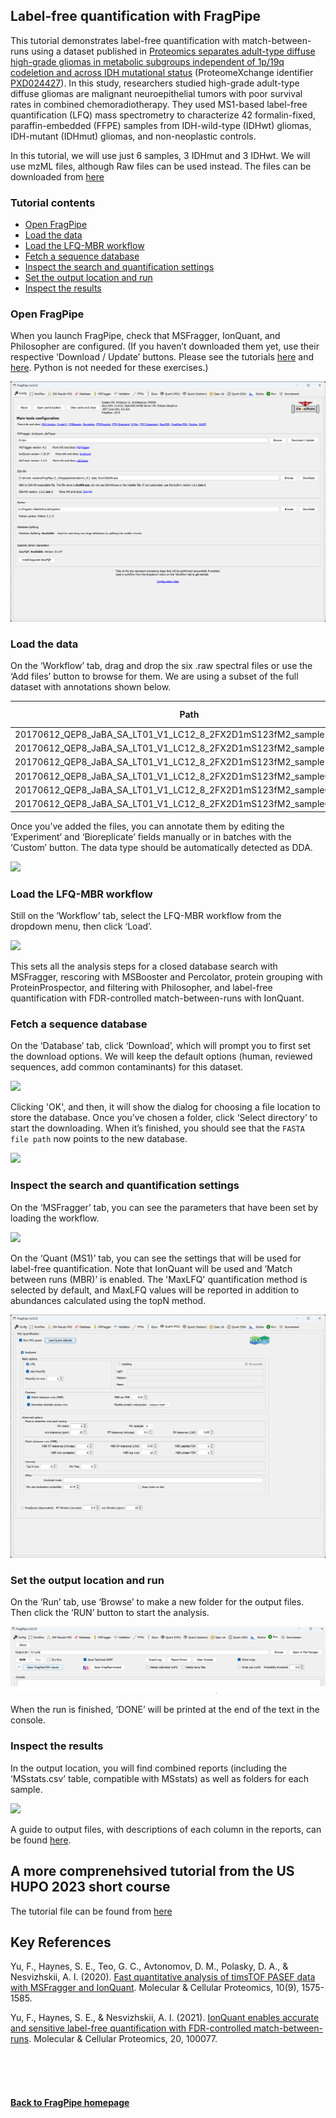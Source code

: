 ## Label-free quantification with FragPipe

This tutorial demonstrates label-free quantification with match-between-runs using a dataset published in [Proteomics separates adult-type diffuse high-grade gliomas in metabolic subgroups independent of 1p/19q codeletion and across IDH mutational status](https://doi.org/10.1016/j.xcrm.2022.100877) (ProteomeXchange identifier [PXD024427](https://proteomecentral.proteomexchange.org/cgi/GetDataset?ID=PXD024427)). In this study, researchers studied high-grade adult-type diffuse gliomas are malignant neuroepithelial tumors with poor survival rates in combined chemoradiotherapy. They used MS1-based label-free quantification (LFQ) mass spectrometry to characterize 42 formalin-fixed, paraffin-embedded (FFPE) samples from IDH-wild-type (IDHwt) gliomas, IDH-mutant (IDHmut) gliomas, and non-neoplastic controls. 

In this tutorial, we will use just 6 samples, 3 IDHmut and 3 IDHwt. We will use mzML files, although Raw files can be used instead. The files can be downloaded from [here](https://www.dropbox.com/scl/fo/i8m5hb3vgonr8n0q8el8h/h?rlkey=oan5otg2ss07x9s3rqhny8hmb&dl=1)


### Tutorial contents
* [Open FragPipe](https://fragpipe.nesvilab.org/docs/tutorial_lfq.html#open-fragpipe)
* [Load the data](https://fragpipe.nesvilab.org/docs/tutorial_lfq.html#load-the-data)
* [Load the LFQ-MBR workflow](https://fragpipe.nesvilab.org/docs/tutorial_lfq.html#load-the-lfq-mbr-workflow)
* [Fetch a sequence database](https://fragpipe.nesvilab.org/docs/tutorial_lfq.html#fetch-a-sequence-database)
* [Inspect the search and quantification settings](https://fragpipe.nesvilab.org/docs/tutorial_lfq.html#inspect-the-search-and-quantification-settings)
* [Set the output location and run](https://fragpipe.nesvilab.org/docs/tutorial_lfq.html#set-the-output-location-and-run)
* [Inspect the results](https://fragpipe.nesvilab.org/docs/tutorial_lfq.html#inspect-the-results)


### Open FragPipe
When you launch FragPipe, check that MSFragger, IonQuant, and Philosopher are configured. (If you haven’t downloaded them yet, use their respective ‘Download / Update’ buttons. Please see the tutorials [here](https://fragpipe.nesvilab.org/docs/tutorial_fragpipe.html#configure-fragpipe) and [here](https://fragpipe.nesvilab.org/docs/tutorial_setup_fragpipe.html). Python is not needed for these exercises.)

![](https://raw.githubusercontent.com/Nesvilab/FragPipe/gh-pages/images/share-config.png)


### Load the data
On the ‘Workflow’ tab, drag and drop the six .raw spectral files or use the ‘Add files’ button to browse for them. We are using a subset of the full dataset with annotations shown below.

| Path                                                              | experiment | bioreplicate | data type |
|-------------------------------------------------------------------|------------|--------------|-----------|
| 20170612_QEP8_JaBA_SA_LT01_V1_LC12_8_2FX2D1mS123fM2_sample11.mzML | IDHmut     | 1            | DDA       |
| 20170612_QEP8_JaBA_SA_LT01_V1_LC12_8_2FX2D1mS123fM2_sample12.mzML | IDHmut     | 2            | DDA       |
| 20170612_QEP8_JaBA_SA_LT01_V1_LC12_8_2FX2D1mS123fM2_sample13.mzML | IDHmut     | 3            | DDA       |
| 20170612_QEP8_JaBA_SA_LT01_V1_LC12_8_2FX2D1mS123fM2_sample03.mzML | IDHwt      | 4            | DDA       |
| 20170612_QEP8_JaBA_SA_LT01_V1_LC12_8_2FX2D1mS123fM2_sample06.mzML | IDHwt      | 5            | DDA       |
| 20170612_QEP8_JaBA_SA_LT01_V1_LC12_8_2FX2D1mS123fM2_sample09.mzML | IDHwt      | 6            | DDA       |

Once you’ve added the files, you can annotate them by editing the ‘Experiment’ and ‘Bioreplicate’ fields manually or in batches with the ‘Custom’ button. The data type should be automatically detected as DDA.

![](https://raw.githubusercontent.com/Nesvilab/FragPipe/gh-pages/images/lfq-annotatefiles.png)


### Load the LFQ-MBR workflow

Still on the ‘Workflow’ tab, select the LFQ-MBR workflow from the dropdown menu, then click ‘Load’.

![](https://raw.githubusercontent.com/Nesvilab/FragPipe/gh-pages/images/lfq-workflow.png)

This sets all the analysis steps for a closed database search with MSFragger, rescoring with MSBooster and Percolator, protein grouping with ProteinProspector, and filtering with Philosopher, and label-free quantification with FDR-controlled match-between-runs with IonQuant.


### Fetch a sequence database
On the ‘Database’ tab, click ‘Download’, which will prompt you to first set the download options. We will keep the default options (human, reviewed sequences, add common contaminants) for this dataset.

![](https://raw.githubusercontent.com/Nesvilab/FragPipe/gh-pages/images/share-database-options.png)

Clicking 'OK', and then, it will show the dialog for choosing a file location to store the database. Once you’ve chosen a folder, click ‘Select directory’ to start the downloading. When it’s finished, you should see that the `FASTA file path` now points to the new database.

![](https://raw.githubusercontent.com/Nesvilab/FragPipe/gh-pages/images/share-database.png)


### Inspect the search and quantification settings
On the ‘MSFragger’ tab, you can see the parameters that have been set by loading the workflow.

![](https://raw.githubusercontent.com/Nesvilab/FragPipe/gh-pages/images/share-msfragger.png)

On the ‘Quant (MS1)’ tab, you can see the settings that will be used for label-free quantification. Note that IonQuant will be used and ‘Match between runs (MBR)’ is enabled. The 'MaxLFQ' quantification method is selected by default, and MaxLFQ values will be reported in addition to abundances calculated using the topN method.

![](https://raw.githubusercontent.com/Nesvilab/FragPipe/gh-pages/images/share-lfq.png)


### Set the output location and run
On the ‘Run’ tab, use ‘Browse’ to make a new folder for the output files. Then click the ‘RUN’ button to start the analysis.

![](https://raw.githubusercontent.com/Nesvilab/FragPipe/gh-pages/images/share-run.png)


When the run is finished, ‘DONE’ will be printed at the end of the text in the console.


### Inspect the results
In the output location, you will find combined reports (including the ‘MSstats.csv’ table, compatible with MSstats) as well as folders for each sample.

![](https://raw.githubusercontent.com/Nesvilab/FragPipe/gh-pages/images/lfq-results1.png)


A guide to output files, with descriptions of each column in the reports, can be found [here](https://fragpipe.nesvilab.org/docs/tutorial_fragpipe_outputs.html).


## A more comprenehsived tutorial from the US HUPO 2023 short course
The tutorial file can be found from [here](https://docs.google.com/document/d/1Y3irUF1cPImOWdjvcQo1wZ5Pdqd4jg8bo_PSDOG173k/edit?usp=sharing)



## Key References
Yu, F., Haynes, S. E., Teo, G. C., Avtonomov, D. M., Polasky, D. A., & Nesvizhskii, A. I. (2020). [Fast quantitative analysis of timsTOF PASEF data with MSFragger and IonQuant](https://doi.org/10.1074/mcp.TIR120.002048). Molecular & Cellular Proteomics, 10(9), 1575-1585.

Yu, F., Haynes, S. E., & Nesvizhskii, A. I. (2021). [IonQuant enables accurate and sensitive label-free quantification with FDR-controlled match-between-runs](https://doi.org/10.1016/j.mcpro.2021.100077). Molecular & Cellular Proteomics, 20, 100077.


<br>
<br>
<br>

#### [Back to FragPipe homepage](https://fragpipe.nesvilab.org/)
